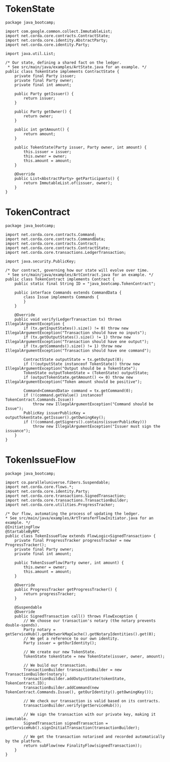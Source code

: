# TokenState

    package java_bootcamp;

    import com.google.common.collect.ImmutableList;
    import net.corda.core.contracts.ContractState;
    import net.corda.core.identity.AbstractParty;
    import net.corda.core.identity.Party;

    import java.util.List;

    /* Our state, defining a shared fact on the ledger.
     * See src/main/java/examples/ArtState.java for an example. */
    public class TokenState implements ContractState {
        private final Party issuer;
        private final Party owner;
        private final int amount;

        public Party getIssuer() {
            return issuer;
        }

        public Party getOwner() {
            return owner;
        }

        public int getAmount() {
            return amount;
        }

        public TokenState(Party issuer, Party owner, int amount) {
            this.issuer = issuer;
            this.owner = owner;
            this.amount = amount;
        }

        @Override
        public List<AbstractParty> getParticipants() {
            return ImmutableList.of(issuer, owner);
        }
    }

# TokenContract

    package java_bootcamp;

    import net.corda.core.contracts.Command;
    import net.corda.core.contracts.CommandData;
    import net.corda.core.contracts.Contract;
    import net.corda.core.contracts.ContractState;
    import net.corda.core.transactions.LedgerTransaction;

    import java.security.PublicKey;

    /* Our contract, governing how our state will evolve over time.
     * See src/main/java/examples/ArtContract.java for an example. */
    public class TokenContract implements Contract {
        public static final String ID = "java_bootcamp.TokenContract";

        public interface Commands extends CommandData {
            class Issue implements Commands {
            }
        }

        @Override
        public void verify(LedgerTransaction tx) throws IllegalArgumentException {
            if (tx.getInputStates().size() != 0) throw new IllegalArgumentException("Transaction should have no inputs");
            if (tx.getOutputStates().size() != 1) throw new IllegalArgumentException("Transaction should have one output");
            if (tx.getCommands().size() != 1) throw new IllegalArgumentException("Transaction should have one command");

            ContractState outputState = tx.getOutput(0);
            if (!(outputState instanceof TokenState)) throw new IllegalArgumentException("Output should be a TokenState");
            TokenState outputTokenState = (TokenState) outputState;
            if (outputTokenState.getAmount() <= 0) throw new IllegalArgumentException("Token amount should be positive");

            Command<CommandData> command = tx.getCommand(0);
            if (!(command.getValue() instanceof TokenContract.Commands.Issue))
                throw new IllegalArgumentException("Command should be Issue");
            PublicKey issuerPublicKey = outputTokenState.getIssuer().getOwningKey();
            if (!(command.getSigners().contains(issuerPublicKey)))
                throw new IllegalArgumentException("Issuer must sign the issuance");
        }
    }

# TokenIssueFlow

    package java_bootcamp;

    import co.paralleluniverse.fibers.Suspendable;
    import net.corda.core.flows.*;
    import net.corda.core.identity.Party;
    import net.corda.core.transactions.SignedTransaction;
    import net.corda.core.transactions.TransactionBuilder;
    import net.corda.core.utilities.ProgressTracker;

    /* Our flow, automating the process of updating the ledger.
    * See src/main/java/examples/ArtTransferFlowInitiator.java for an example. */
    @InitiatingFlow
    @StartableByRPC
    public class TokenIssueFlow extends FlowLogic<SignedTransaction> {
        private final ProgressTracker progressTracker = new ProgressTracker();
        private final Party owner;
        private final int amount;

        public TokenIssueFlow(Party owner, int amount) {
            this.owner = owner;
            this.amount = amount;
        }

        @Override
        public ProgressTracker getProgressTracker() {
            return progressTracker;
        }

        @Suspendable
        @Override
        public SignedTransaction call() throws FlowException {
            // We choose our transaction's notary (the notary prevents double-spends).
            Party notary = getServiceHub().getNetworkMapCache().getNotaryIdentities().get(0);
            // We get a reference to our own identity.
            Party issuer = getOurIdentity();

            // We create our new TokenState.
            TokenState tokenState = new TokenState(issuer, owner, amount);

            // We build our transaction.
            TransactionBuilder transactionBuilder = new TransactionBuilder(notary);
            transactionBuilder.addOutputState(tokenState, TokenContract.ID);
            transactionBuilder.addCommand(new TokenContract.Commands.Issue(), getOurIdentity().getOwningKey());

            // We check our transaction is valid based on its contracts.
            transactionBuilder.verify(getServiceHub());

            // We sign the transaction with our private key, making it immutable.
            SignedTransaction signedTransaction = getServiceHub().signInitialTransaction(transactionBuilder);

            // We get the transaction notarised and recorded automatically by the platform.
            return subFlow(new FinalityFlow(signedTransaction));
        }
    }